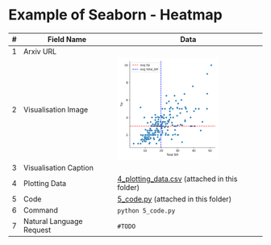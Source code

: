 # Example of Seaborn - Heatmap

| # | Field Name               | Data                             |
|---|--------------------------|----------------------------------|
| 1 | Arxiv URL                |                                  |
| 2 | Visualisation Image      | <img src="./2_visualisation_image.png" width="200" height="200"> |
| 3 | Visualisation Caption    | |
| 4 | Plotting Data            | [4_plotting_data.csv](./4_plotting_data.csv) (attached in this folder)|
| 5 | Code                     | [5_code.py](./5_code.py) (attached in this folder)         |
| 6 | Command                  | `python 5_code.py`           |
| 7 | Natural Language Request | `#TODO` |